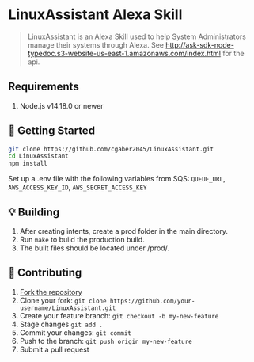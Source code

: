 # LinuxAssistant Alexa Skill
> LinuxAssistant is an Alexa Skill used to help System Administrators manage their systems through Alexa. See http://ask-sdk-node-typedoc.s3-website-us-east-1.amazonaws.com/index.html for the api.

## Requirements

1. Node.js v14.18.0 or newer

## 🚀 Getting Started

```sh
git clone https://github.com/cgaber2045/LinuxAssistant.git
cd LinuxAssistant
npm install
```

Set up a .env file with the following variables from SQS: ```QUEUE_URL```, ```AWS_ACCESS_KEY_ID```, ```AWS_SECRET_ACCESS_KEY```

## 💡 Building

1. After creating intents, create a prod folder in the main directory.
2. Run ```make``` to build the production build.
3. The built files should be located under /prod/.

## 🤝 Contributing
1. [Fork the repository](https://github.com/cgaber2045/LinuxAssistant/fork)
2. Clone your fork: `git clone https://github.com/your-username/LinuxAssistant.git`
3. Create your feature branch: `git checkout -b my-new-feature`
4. Stage changes `git add .`
5. Commit your changes: `git commit`
6. Push to the branch: `git push origin my-new-feature`
7. Submit a pull request